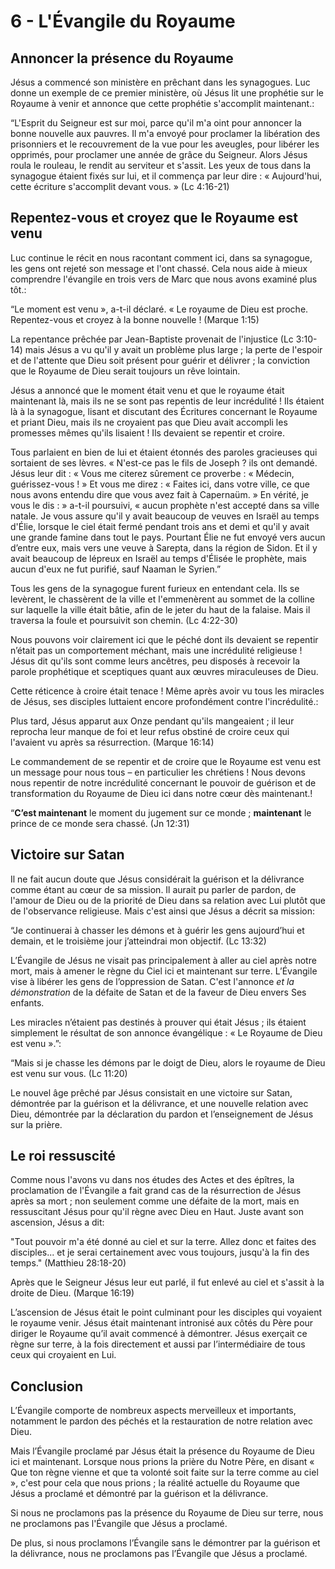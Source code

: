 # 6 - L'Évangile du Royaume

## Annoncer la présence du Royaume

Jésus a commencé son ministère en prêchant dans les synagogues. Luc donne un exemple de ce premier ministère, où Jésus lit une prophétie sur le Royaume à venir et annonce que cette prophétie s'accomplit maintenant.:

“L'Esprit du Seigneur est sur moi, parce qu'il m'a oint pour annoncer la bonne nouvelle aux pauvres. Il m'a envoyé pour proclamer la libération des prisonniers et le recouvrement de la vue pour les aveugles, pour libérer les opprimés, pour proclamer une année de grâce du Seigneur. Alors Jésus roula le rouleau, le rendit au serviteur et s'assit. Les yeux de tous dans la synagogue étaient fixés sur lui, et il commença par leur dire : « Aujourd'hui, cette écriture s'accomplit devant vous. » (Lc 4:16-21)

## Repentez-vous et croyez que le Royaume est venu

Luc continue le récit en nous racontant comment ici, dans sa synagogue, les gens ont rejeté son message et l'ont chassé. Cela nous aide à mieux comprendre l'évangile en trois vers de Marc que nous avons examiné plus tôt.:

“Le moment est venu », a-t-il déclaré. « Le royaume de Dieu est proche. Repentez-vous et croyez à la bonne nouvelle ! (Marque 1:15)

La repentance prêchée par Jean-Baptiste provenait de l'injustice (Lc 3:10-14) mais Jésus a vu qu'il y avait un problème plus large ; la perte de l'espoir et de l'attente que Dieu soit présent pour guérir et délivrer ; la conviction que le Royaume de Dieu serait toujours un rêve lointain.

Jésus a annoncé que le moment était venu et que le royaume était maintenant là, mais ils ne se sont pas repentis de leur incrédulité ! Ils étaient là à la synagogue, lisant et discutant des Écritures concernant le Royaume et priant Dieu, mais ils ne croyaient pas que Dieu avait accompli les promesses mêmes qu'ils lisaient ! Ils devaient se repentir et croire.

Tous parlaient en bien de lui et étaient étonnés des paroles gracieuses qui sortaient de ses lèvres. « N'est-ce pas le fils de Joseph ? ils ont demandé. Jésus leur dit : « Vous me citerez sûrement ce proverbe : « Médecin, guérissez-vous ! » Et vous me direz : « Faites ici, dans votre ville, ce que nous avons entendu dire que vous avez fait à Capernaüm. » En vérité, je vous le dis : » a-t-il poursuivi, « aucun prophète n'est accepté dans sa ville natale. Je vous assure qu'il y avait beaucoup de veuves en Israël au temps d'Élie, lorsque le ciel était fermé pendant trois ans et demi et qu'il y avait une grande famine dans tout le pays. Pourtant Élie ne fut envoyé vers aucun d’entre eux, mais vers une veuve à Sarepta, dans la région de Sidon. Et il y avait beaucoup de lépreux en Israël au temps d'Élisée le prophète, mais aucun d'eux ne fut purifié, sauf Naaman le Syrien.”

Tous les gens de la synagogue furent furieux en entendant cela. Ils se levèrent, le chassèrent de la ville et l'emmenèrent au sommet de la colline sur laquelle la ville était bâtie, afin de le jeter du haut de la falaise. Mais il traversa la foule et poursuivit son chemin. (Lc 4:22-30)

Nous pouvons voir clairement ici que le péché dont ils devaient se repentir n’était pas un comportement méchant, mais une incrédulité religieuse ! Jésus dit qu'ils sont comme leurs ancêtres, peu disposés à recevoir la parole prophétique et sceptiques quant aux œuvres miraculeuses de Dieu.

Cette réticence à croire était tenace ! Même après avoir vu tous les miracles de Jésus, ses disciples luttaient encore profondément contre l'incrédulité.:

Plus tard, Jésus apparut aux Onze pendant qu'ils mangeaient ; il leur reprocha leur manque de foi et leur refus obstiné de croire ceux qui l'avaient vu après sa résurrection. (Marque 16:14)

Le commandement de se repentir et de croire que le Royaume est venu est un message pour nous tous – en particulier les chrétiens ! Nous devons nous repentir de notre incrédulité concernant le pouvoir de guérison et de transformation du Royaume de Dieu ici dans notre cœur dès maintenant.!

“**C’est maintenant** le moment du jugement sur ce monde ; **maintenant** le prince de ce monde sera chassé. (Jn 12:31)

## Victoire sur Satan

Il ne fait aucun doute que Jésus considérait la guérison et la délivrance comme étant au cœur de sa mission. Il aurait pu parler de pardon, de l'amour de Dieu ou de la priorité de Dieu dans sa relation avec Lui plutôt que de l'observance religieuse. Mais c'est ainsi que Jésus a décrit sa mission:

“Je continuerai à chasser les démons et à guérir les gens aujourd’hui et demain, et le troisième jour j’atteindrai mon objectif. (Lc 13:32)

L’Évangile de Jésus ne visait pas principalement à aller au ciel après notre mort, mais à amener le règne du Ciel ici et maintenant sur terre. L’Évangile vise à libérer les gens de l’oppression de Satan. C'est l'annonce *et la démonstration* de la défaite de Satan et de la faveur de Dieu envers Ses enfants.

Les miracles n’étaient pas destinés à prouver qui était Jésus ; ils étaient simplement le résultat de son annonce évangélique : « Le Royaume de Dieu est venu ».”:

“Mais si je chasse les démons par le doigt de Dieu, alors le royaume de Dieu est venu sur vous. (Lc 11:20)

Le nouvel âge prêché par Jésus consistait en une victoire sur Satan, démontrée par la guérison et la délivrance, et une nouvelle relation avec Dieu, démontrée par la déclaration du pardon et l’enseignement de Jésus sur la prière.

## Le roi ressuscité

Comme nous l'avons vu dans nos études des Actes et des épîtres, la proclamation de l'Évangile a fait grand cas de la résurrection de Jésus après sa mort ; non seulement comme une défaite de la mort, mais en ressuscitant Jésus pour qu'il règne avec Dieu en Haut. Juste avant son ascension, Jésus a dit:

"Tout pouvoir m'a été donné au ciel et sur la terre. Allez donc et faites des disciples... et je serai certainement avec vous toujours, jusqu'à la fin des temps." (Matthieu 28:18-20)

Après que le Seigneur Jésus leur eut parlé, il fut enlevé au ciel et s'assit à la droite de Dieu. (Marque 16:19)

L’ascension de Jésus était le point culminant pour les disciples qui voyaient le royaume venir. Jésus était maintenant intronisé aux côtés du Père pour diriger le Royaume qu’il avait commencé à démontrer. Jésus exerçait ce règne sur terre, à la fois directement et aussi par l’intermédiaire de tous ceux qui croyaient en Lui.

## Conclusion

L’Évangile comporte de nombreux aspects merveilleux et importants, notamment le pardon des péchés et la restauration de notre relation avec Dieu.

Mais l’Évangile proclamé par Jésus était la présence du Royaume de Dieu ici et maintenant. Lorsque nous prions la prière du Notre Père, en disant « Que ton règne vienne et que ta volonté soit faite sur la terre comme au ciel », c'est pour cela que nous prions ; la réalité actuelle du Royaume que Jésus a proclamé et démontré par la guérison et la délivrance.

Si nous ne proclamons pas la présence du Royaume de Dieu sur terre, nous ne proclamons pas l'Évangile que Jésus a proclamé.

De plus, si nous proclamons l’Évangile sans le démontrer par la guérison et la délivrance, nous ne proclamons pas l’Évangile que Jésus a proclamé.
